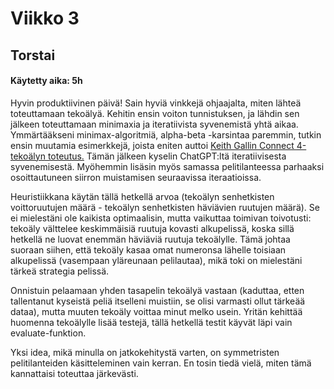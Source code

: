 # Viikko 3

## Torstai
#### Käytetty aika: 5h

Hyvin produktiivinen päivä! Sain hyviä vinkkejä ohjaajalta, miten lähteä toteuttamaan tekoälyä. Kehitin ensin voiton tunnistuksen, ja lähdin sen jälkeen toteuttamaan minimaxia ja iteratiivista syvenemistä yhtä aikaa. Ymmärtääkseni minimax-algoritmiä, alpha-beta -karsintaa paremmin, tutkin ensin muutamia esimerkkejä, joista eniten auttoi [Keith Gallin Connect 4-tekoälyn toteutus.](https://github.com/KeithGalli/Connect4-Python/blob/master/connect4_with_ai.py) Tämän jälkeen kyselin ChatGPT:ltä iteratiivisesta syvenemisestä. Myöhemmin lisäsin myös samassa pelitilanteessa parhaaksi osoittautuneen siirron muistamisen seuraavissa iteraatioissa.

Heuristiikkana käytän tällä hetkellä arvoa (tekoälyn senhetkisten voittoruutujen määrä - tekoälyn senhetkisten häviävien ruutujen määrä). Se ei mielestäni ole kaikista optimaalisin, mutta vaikuttaa toimivan toivotusti: tekoäly välttelee keskimmäisiä ruutuja kovasti alkupelissä, koska sillä hetkellä ne luovat enemmän häviäviä ruutuja tekoälylle. Tämä johtaa suoraan siihen, että tekoäly kasaa omat numeronsa lähelle toisiaan alkupelissä (vasempaan yläreunaan pelilautaa), mikä toki on mielestäni tärkeä strategia pelissä.

Onnistuin pelaamaan yhden tasapelin tekoälyä vastaan (kaduttaa, etten tallentanut kyseistä peliä itselleni muistiin, se olisi varmasti ollut tärkeää dataa), mutta muuten tekoäly voittaa minut melko usein. Yritän kehittää huomenna tekoälylle lisää testejä, tällä hetkellä testit käyvät läpi vain evaluate-funktion.

Yksi idea, mikä minulla on jatkokehitystä varten, on symmetristen pelitilanteiden käsitteleminen vain kerran. En tosin tiedä vielä, miten tämä kannattaisi toteuttaa järkevästi.
